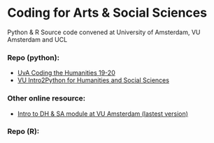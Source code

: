 # Coding for Arts & Social Sciences
Python & R Source code convened at University of Amsterdam, VU Amsterdam and UCL

### Repo (python):
- [UvA Coding the Humanities 19-20](https://github.com/Yifan-FENG/coding4humanities/tree/main/CodingtheHumanities)
- [VU Intro2Python for Humanities and Social Sciences](https://github.com/Yifan-FENG/coding4humanities/tree/main/Intro2Python)

### Other online resource:
- [Intro to DH & SA module at VU Amsterdam (lastest version)](https://github.com/cltl/python-for-text-analysis) 


### Repo (R):

